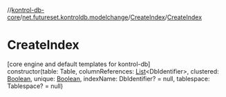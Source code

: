 //[kontrol-db-core](../../../index.md)/[net.futureset.kontroldb.modelchange](../index.md)/[CreateIndex](index.md)/[CreateIndex](-create-index.md)

# CreateIndex

[core engine and default templates for kontrol-db]\
constructor(table: Table, columnReferences: [List](https://kotlinlang.org/api/latest/jvm/stdlib/kotlin.collections/-list/index.html)&lt;DbIdentifier&gt;, clustered: [Boolean](https://kotlinlang.org/api/latest/jvm/stdlib/kotlin/-boolean/index.html), unique: [Boolean](https://kotlinlang.org/api/latest/jvm/stdlib/kotlin/-boolean/index.html), indexName: DbIdentifier? = null, tablespace: Tablespace? = null)
